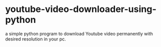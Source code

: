 # youtube-video-downloader-using-python
a simple python program to download Youtube video permanently with desired resolution in your pc.
